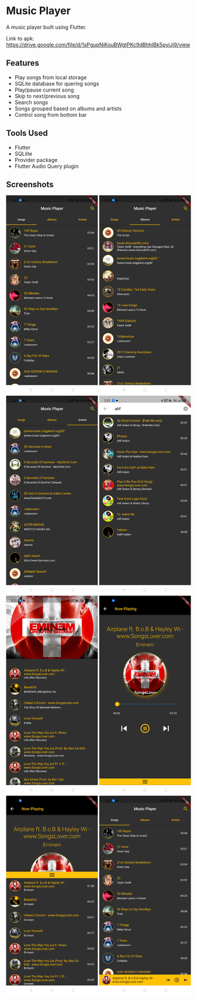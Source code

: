 # Music Player

A music player built using Flutter.

Link to apk: https://drive.google.com/file/d/1sPgupNiKouBWgtPKc9dBhhIBk5pyjJj9/view

## Features
- Play songs from local storage
- SQLite database for quering songs
- Play/pause current song
- Skip to next/previous song
- Search songs
- Songs grouped based on albums and artists
- Control song from bottom bar

## Tools Used
- Flutter
- SQLlite
- Provider package
- Flutter Audio Query plugin

## Screenshots
<img src = "screenshots/music_player_1.jpg" width = 250> <img src = "screenshots/music_player_2.jpg" width = 250> <img src = "screenshots/music_player_3.jpg" width = 250> <img src = "screenshots/music_player_4.jpg" width = 250> <img src = "screenshots/music_player_5.jpg" width = 250> <img src = "screenshots/music_player_6.jpg" width = 250> <img src = "screenshots/music_player_7.jpg" width = 250> <img src = "screenshots/music_player_8.jpg" width = 250>